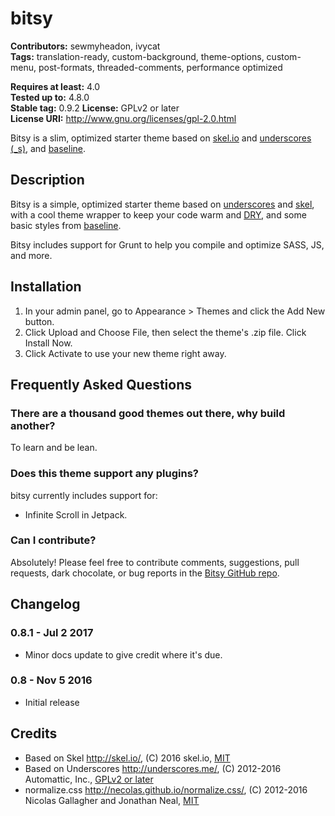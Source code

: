 # bitsy #

**Contributors:** sewmyheadon, ivycat  
**Tags:** translation-ready, custom-background, theme-options, custom-menu, post-formats, threaded-comments, performance optimized  

**Requires at least:** 4.0  
**Tested up to:** 4.8.0  
**Stable tag:** 0.9.2 
**License:** GPLv2 or later  
**License URI:** http://www.gnu.org/licenses/gpl-2.0.html  

Bitsy is a slim, optimized starter theme based on [skel.io](https://github.com/ajlkn/skel) and [underscores (_s)](http://underscores.me), and [baseline](https://github.com/ajlkn/baseline).

## Description ##

Bitsy is a simple, optimized starter theme based on [underscores](http://underscores.me/) and [skel](http://skel.io/), with a cool theme wrapper to keep your code warm and [DRY](https://en.wikipedia.org/wiki/Don%27t_repeat_yourself), and some basic styles from [baseline](https://github.com/ajlkn/baseline).

Bitsy includes support for Grunt to help you compile and optimize SASS, JS, and more.

## Installation ##

1. In your admin panel, go to Appearance > Themes and click the Add New button.
2. Click Upload and Choose File, then select the theme's .zip file. Click Install Now.
3. Click Activate to use your new theme right away.

## Frequently Asked Questions ##

### There are a thousand good themes out there, why build another? ###

To learn and be lean.

### Does this theme support any plugins? ###

bitsy currently includes support for:

- Infinite Scroll in Jetpack.

### Can I contribute? ###

Absolutely! Please feel free to contribute comments, suggestions, pull requests, dark chocolate, or bug reports in the [Bitsy GitHub repo](https://github.com/sewmyheadon/bitsy).

## Changelog ##

### 0.8.1 - Jul 2 2017 ###
* Minor docs update to give credit where it's due.

### 0.8 - Nov 5 2016 ###
* Initial release

## Credits ##

* Based on Skel http://skel.io/, (C) 2016 skel.io, [MIT](https://opensource.org/licenses/MIT)
* Based on Underscores http://underscores.me/, (C) 2012-2016 Automattic, Inc., [GPLv2 or later](https://www.gnu.org/licenses/gpl-2.0.html)
* normalize.css http://necolas.github.io/normalize.css/, (C) 2012-2016 Nicolas Gallagher and Jonathan Neal, [MIT](http://opensource.org/licenses/MIT)
